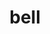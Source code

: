 ---
layout: smileys&emotion
title: bell
emoji: bell
permalink: 🔔.html
image: assets/img/3moji/bell.png
---